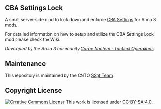 <!--- CNTO GitHub Repository README file -->

## CBA Settings Lock <!--- Repository name with short description of the repo and, if available, link to the wiki -->

A small server-side mod to lock down and enforce [CBA Settings](https://cbateam.github.io/CBA_A3/docs/files/overview-txt.html) for Arma 3 mods.

For detailed information on how to setup and utilize the CBA Settings Lock mod please check the [Wiki](https://github.com/CntoDev/cba-settings-lock/wiki).

*Developed by the Arma 3 community [Carpe Noctem - Tactical Operations](https://www.carpenoctem.co/).*


## Maintenance <!--- Who is responsible for this repository (i.e. which Branch / GitHub team) with link to the respective GitHub team -->

This repository is maintained by the CNTO [SSgt Team](https://github.com/orgs/CntoDev/teams/ssgt).


## Copyright License

[![Creative Commons License](https://i.creativecommons.org/l/by-sa/4.0/88x31.png)](http://creativecommons.org/licenses/by-sa/4.0/)
This work is licensed under [CC-BY-SA-4.0](http://creativecommons.org/licenses/by-sa/4.0).